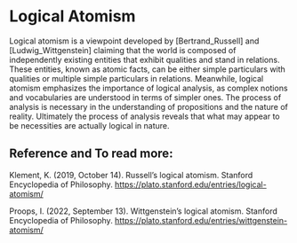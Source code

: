 # Logical Atomism
Logical atomism is a viewpoint developed by [Bertrand_Russell] and [Ludwig_Wittgenstein] claiming that the world is composed of independently existing entities that exhibit qualities and stand in relations. These entities, known as atomic facts, can be either simple particulars with qualities or multiple simple particulars in relations. Meanwhile, logical atomism emphasizes the importance of logical analysis, as complex notions and vocabularies are understood in terms of simpler ones. The process of analysis is necessary in the understanding of propositions and the nature of reality. Ultimately the process of analysis reveals that what may appear to be necessities are actually logical in nature.

## Reference and To read more:
Klement, K. (2019, October 14). Russell’s logical atomism. Stanford Encyclopedia of Philosophy. https://plato.stanford.edu/entries/logical-atomism/ 

Proops, I. (2022, September 13). Wittgenstein’s logical atomism. Stanford Encyclopedia of Philosophy. https://plato.stanford.edu/entries/wittgenstein-atomism/